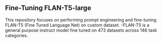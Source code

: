 ## Fine-Tuning FLAN-T5-large
This repository focuses on performing prompt engineering and fine-tuning FLAN-T5 (Fine Tuned Language Net) on custom dataset.
-FLAN-T5 is a general purpose instruct model fine tuned on 473 datasets across 146 task categories.
